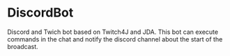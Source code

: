 # DiscordBot
Discord and Twich bot based on Twitch4J and JDA.
This bot can execute commands in the chat and notify the discord channel about the start of the broadcast.
